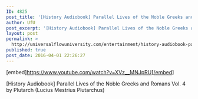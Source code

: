 ```yaml
---
ID: 4825
post_title: '[History Audiobook] Parallel Lives of the Noble Greeks and Romans Vol. 4 by Plutarch'
author: UfU
post_excerpt: '[History Audiobook] Parallel Lives of the Noble Greeks and Romans Vol. 4 by Plutarch (Lucius Mestrius Plutarchus)'
layout: post
permalink: >
  http://universalflowuniversity.com/entertainment/history-audiobook-parallel-lives-of-the-noble-greeks-and-romans-vol-4-by-plutarch/
published: true
post_date: 2016-04-01 22:26:27
---
```

[embed]https://www.youtube.com/watch?v=XVz__MNJpRU[/embed]<br>
<p>[History Audiobook] Parallel Lives of the Noble Greeks and Romans Vol. 4 by Plutarch (Lucius Mestrius Plutarchus)</p>